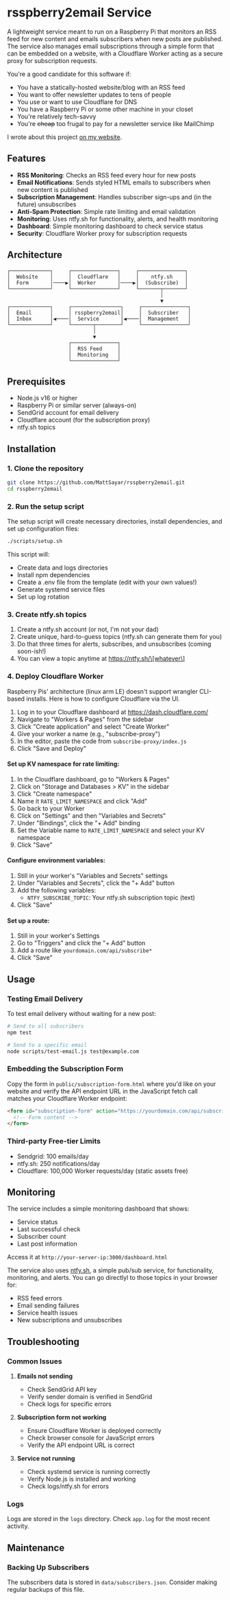 # rsspberry2email Service

A lightweight service meant to run on a Raspberry Pi that monitors an RSS feed for new content and emails subscribers when new posts are published. The service also manages email subscriptions through a simple form that can be embedded on a website, with a Cloudflare Worker acting as a secure proxy for subscription requests.

You're a good candidate for this software if:
* You have a statically-hosted website/blog with an RSS feed
* You want to offer newsletter updates to tens of people
* You use or want to use Cloudflare for DNS
* You have a Raspberry Pi or some other machine in your closet
* You're relatively tech-savvy
* You're ~~cheap~~ too frugal to pay for a newsletter service like MailChimp

I wrote about this project [on my website](https://mattsayar.com/how-to-actually-run-a-free-newsletter-for-your-blog).

## Features

- **RSS Monitoring**: Checks an RSS feed every hour for new posts
- **Email Notifications**: Sends styled HTML emails to subscribers when new content is published
- **Subscription Management**: Handles subscriber sign-ups and (in the future) unsubscribes
- **Anti-Spam Protection**: Simple rate limiting and email validation
- **Monitoring**: Uses ntfy.sh for functionality, alerts, and health monitoring
- **Dashboard**: Simple monitoring dashboard to check service status
- **Security**: Cloudflare Worker proxy for subscription requests

## Architecture

```
┌─────────────┐     ┌───────────────┐     ┌───────────────┐
│  Website    │     │  Cloudflare   │     │    ntfy.sh    │
│  Form       │────▶│  Worker       │────▶│  (Subscribe)  │
└─────────────┘     └───────────────┘     └───────┬───────┘
                                                  │
                                                  ▼
┌─────────────┐     ┌────────────────┐     ┌───────────────┐
│  Email      │     │ rsspberry2email│     │  Subscriber   │
│  Inbox      │◀────│  Service       │◀────│  Management   │
└─────────────┘     └───────┬────────┘     └───────────────┘
                            │
                            ▼
                    ┌───────────────┐
                    │  RSS Feed     │
                    │  Monitoring   │
                    └───────────────┘
```

## Prerequisites

- Node.js v16 or higher
- Raspberry Pi or similar server (always-on)
- SendGrid account for email delivery
- Cloudflare account (for the subscription proxy)
- ntfy.sh topics 

## Installation

### 1. Clone the repository

```bash
git clone https://github.com/MattSayar/rsspberry2email.git
cd rsspberry2email
```

### 2. Run the setup script

The setup script will create necessary directories, install dependencies, and set up configuration files:

```bash
./scripts/setup.sh
```

This script will:
- Create data and logs directories
- Install npm dependencies
- Create a .env file from the template (edit with your own values!)
- Generate systemd service files
- Set up log rotation

### 3. Create ntfy.sh topics
1. Create a ntfy.sh account (or not, I'm not your dad)
2. Create unique, hard-to-guess topics (ntfy.sh can generate them for you)
3. Do that three times for alerts, subscribes, and unsubscribes (coming soon-ish!)
4. You can view a topic anytime at https://ntfy.sh/\[whatever\]

### 4. Deploy Cloudflare Worker
Raspberry Pis' architecture (linux arm LE) doesn't support wrangler CLI-based installs. Here is how to configure Cloudflare via the UI.

1. Log in to your Cloudflare dashboard at https://dash.cloudflare.com/
2. Navigate to "Workers & Pages" from the sidebar
3. Click "Create application" and select "Create Worker"
4. Give your worker a name (e.g., "subscribe-proxy")
5. In the editor, paste the code from `subscribe-proxy/index.js`
6. Click "Save and Deploy"

#### Set up KV namespace for rate limiting:

1. In the Cloudflare dashboard, go to "Workers & Pages"
2. Click on "Storage and Databases > KV" in the sidebar
3. Click "Create namespace"
4. Name it `RATE_LIMIT_NAMESPACE` and click "Add"
5. Go back to your Worker
6. Click on "Settings" and then "Variables and Secrets"
7. Under "Bindings", click the "+ Add" binding
8. Set the Variable name to `RATE_LIMIT_NAMESPACE` and select your KV namespace
9. Click "Save"

#### Configure environment variables:

1. Still in your worker's "Variables and Secrets" settings
2. Under "Variables and Secrets", click the "+ Add" button
3. Add the following variables:
   - `NTFY_SUBSCRIBE_TOPIC`: Your ntfy.sh subscription topic (text)
4. Click "Save"

#### Set up a route:

1. Still in your worker's Settings
2. Go to "Triggers" and click the "+ Add" button
4. Add a route like `yourdomain.com/api/subscribe*`
5. Click "Save"

## Usage

### Testing Email Delivery

To test email delivery without waiting for a new post:

```bash
# Send to all subscribers
npm test

# Send to a specific email
node scripts/test-email.js test@example.com
```

### Embedding the Subscription Form

Copy the form in `public/subscription-form.html` where you'd like on your website and verify the API endpoint URL in the JavaScript fetch call matches your Cloudflare Worker endpoint:

```html
<form id="subscription-form" action="https://yourdomain.com/api/subscribe" method="post">
  <!-- Form content -->
</form>
```

### Third-party Free-tier Limits
* Sendgrid: 100 emails/day
* ntfy.sh: 250 notifications/day
* Cloudflare: 100,000 Worker requests/day (static assets free)

## Monitoring

The service includes a simple monitoring dashboard that shows:
- Service status
- Last successful check
- Subscriber count
- Last post information

Access it at `http://your-server-ip:3000/dashboard.html`

The service also uses [ntfy.sh](https://ntfy.sh/), a simple pub/sub service, for functionality, monitoring, and alerts. You can go directlyl to those topics in your browser for:

- RSS feed errors
- Email sending failures
- Service health issues
- New subscriptions and unsubscribes

## Troubleshooting

### Common Issues

1. **Emails not sending**
   - Check SendGrid API key
   - Verify sender domain is verified in SendGrid
   - Check logs for specific errors

2. **Subscription form not working**
   - Ensure Cloudflare Worker is deployed correctly
   - Check browser console for JavaScript errors
   - Verify the API endpoint URL is correct

3. **Service not running**
   - Check systemd service is running correctly
   - Verify Node.js is installed and working
   - Check logs/ntfy.sh for errors


### Logs

Logs are stored in the `logs` directory. Check `app.log` for the most recent activity.

## Maintenance

### Backing Up Subscribers

The subscribers data is stored in `data/subscribers.json`. Consider making regular backups of this file.